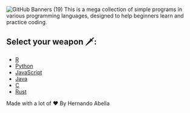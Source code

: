 ![GitHub Banners (19)](https://github.com/user-attachments/assets/e660ebe4-f737-4e15-9856-4cf28f9b52c6)
This is a mega collection of simple programs in various programming languages, designed to help beginners learn and practice coding.

## Select your weapon 🗡️:
- [R](./r-programs.md)
- [Python](./python-programs.md)
- [JavaScript](./javascript-programs.md)
- [Java](./java-programs.md)
- [C](./c-programs.md)
- [Rust](rust-programs.md)

Made with a lot of ❤️ By Hernando Abella
